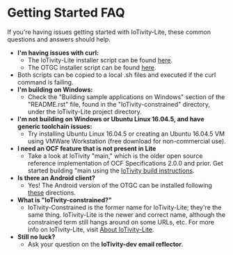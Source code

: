 # Getting Started FAQ

If you're having issues getting started with IoTivity-Lite, these common questions and answers should help.

* **I'm having issues with curl:**
  * The IoTivity-Lite installer script can be found [here](https://github.com/openconnectivity/IOTivity-setup/blob/master/install.sh). 
  * The OTGC installer script can be found [here](https://github.com/openconnectivityfoundation/development-support/blob/master/otgc/linux/install.sh).
* Both scripts can be copied to a local .sh files and executed if the curl command is failing.
* **I'm building on Windows:**
  * Check the "Building sample applications on Windows" section of the "README.rst" file, found in the "IoTivity-constrained" directory, under the IoTivity-Lite project directory.
* **I'm not building on Windows or Ubuntu Linux 16.04.5, and have generic toolchain issues:**
  * Try installing Ubuntu Linux 16.04.5 or creating an Ubuntu 16.04.5 VM using VMWare Workstation (free download for non-commercial use).
* **I need an OCF feature that is not present in Lite**
  * Take a look at IoTivity "main," which is the older open source reference implementation of OCF Specifications 2.0.0 and prior. Get started building "main using the [IoTivity build instructions](https://wiki.iotivity.org/build_for_your_system).
* **Is there an Android client?**
  * Yes! The Android version of the OTGC can be installed following [these](https://github.com/openconnectivityfoundation/development-support/blob/master/otgc/README.md#install-otgc-on-android-501-or-later) directions.
* **What is "IoTivity-constrained?"**
  * IoTivity-Constrained is the former name for IoTivity-Lite; they're the same thing. IoTivity-Lite is the newer and correct name, although the constrained term still hangs around on some URLs, etc. For more info on IoTivity-Lite, visit [About IoTivity-Lite](https://iotivity.org/about-iotivity-lite).
* **Still no luck?**
  * Ask your question on the **IoTivity-dev email reflector**.

